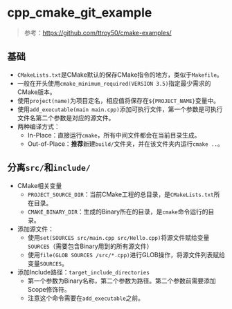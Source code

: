 # cpp_cmake_git_example

> 参考：https://github.com/ttroy50/cmake-examples/

## 基础

* `CMakeLists.txt`是CMake默认的保存CMake指令的地方，类似于`Makefile`。
* 一般在开头使用`cmake_minimum_required(VERSION 3.5)`指定最少需求的CMake版本。
* 使用`project(name)`为项目定名，相应值将保存在`${PROJECT_NAME}`变量中。
* 使用`add_executable(main main.cpp)`添加可执行文件，第一个参数是可执行文件名第二个参数是对应的源文件。
* 两种编译方式：
  * In-Place：直接运行`cmake`，所有中间文件都会在当前目录生成。
  * Out-of-Place：**推荐**新建`build/`文件夹，并在该文件夹内运行`cmake ..`。

## 分离`src/`和`include/`

* CMake相关变量
  * `PROJECT_SOURCE_DIR`：当前CMake工程的总目录，是`CMakeLists.txt`所在目录。
  * `CMAKE_BINARY_DIR`：生成的Binary所在的目录，是`cmake`命令运行的目录。
* 添加源文件：
  * 使用`set(SOURCES src/main.cpp src/Hello.cpp)`将源文件赋给变量`SOURCES`（需要包含Binary用到的所有源文件）
  * 使用`file(GLOB SOURCES /src/*.cpp)`进行GLOB操作，将源文件列表赋给变量`SOURCES`。
* 添加Include路径：`target_include_directories`
  * 第一个参数为Binary名称，第二个参数为路径。第二个参数前需要添加Scope修饰符。
  * 注意这个命令需要在`add_executable`之前。


